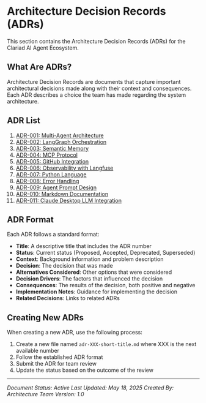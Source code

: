 # Architecture Decision Records (ADRs)

This section contains the Architecture Decision Records (ADRs) for the Clariad AI Agent Ecosystem.

## What Are ADRs?

Architecture Decision Records are documents that capture important architectural decisions made along with their context and consequences. Each ADR describes a choice the team has made regarding the system architecture.

## ADR List

1. [ADR-001: Multi-Agent Architecture](adr-001-multi-agent-architecture.md)
2. [ADR-002: LangGraph Orchestration](adr-002-langgraph-orchestration.md)
3. [ADR-003: Semantic Memory](adr-003-semantic-memory.md)
4. [ADR-004: MCP Protocol](adr-004-mcp-protocol.md)
5. [ADR-005: GitHub Integration](adr-005-github-integration.md)
6. [ADR-006: Observability with Langfuse](adr-006-observability-langfuse.md)
7. [ADR-007: Python Language](adr-007-python-language.md)
8. [ADR-008: Error Handling](adr-008-error-handling.md)
9. [ADR-009: Agent Prompt Design](adr-009-agent-prompt-design.md)
10. [ADR-010: Markdown Documentation](adr-010-markdown-documentation.md)
11. [ADR-011: Claude Desktop LLM Integration](adr-011-claude-desktop-llm-integration.md)

## ADR Format

Each ADR follows a standard format:

- **Title**: A descriptive title that includes the ADR number
- **Status**: Current status (Proposed, Accepted, Deprecated, Superseded)
- **Context**: Background information and problem description
- **Decision**: The decision that was made
- **Alternatives Considered**: Other options that were considered
- **Decision Drivers**: The factors that influenced the decision
- **Consequences**: The results of the decision, both positive and negative
- **Implementation Notes**: Guidance for implementing the decision
- **Related Decisions**: Links to related ADRs

## Creating New ADRs

When creating a new ADR, use the following process:

1. Create a new file named `adr-XXX-short-title.md` where XXX is the next available number
2. Follow the established ADR format
3. Submit the ADR for team review
4. Update the status based on the outcome of the review

---

*Document Status: Active*
*Last Updated: May 18, 2025*
*Created By: Architecture Team*
*Version: 1.0*
